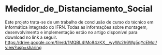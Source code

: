 # Medidor_de_Distanciamento_Social
Este projeto trata-se de um trabalho de conclusão de curso do técnico em informática integrado do IFRN.
Todas as informações sobre montagem, desenvolvimento e implementação estão no artigo disponível para download no link a seguir.
https://drive.google.com/file/d/1MQBL4IMo84zKX__wyWc2h6Wg5qYcEMol/view?usp=sharing
